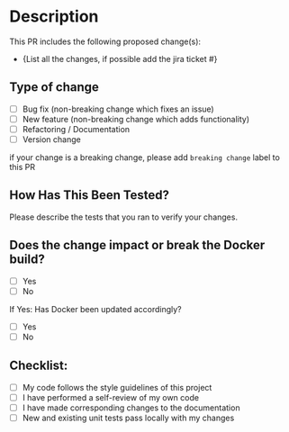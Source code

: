 # Description

This PR includes the following proposed change(s):

- {List all the changes, if possible add the jira ticket #}

## Type of change

- [ ] Bug fix (non-breaking change which fixes an issue)
- [ ] New feature (non-breaking change which adds functionality)
- [ ] Refactoring / Documentation
- [ ] Version change

if your change is a breaking change, please add `breaking change` label to this PR

## How Has This Been Tested?

Please describe the tests that you ran to verify your changes.

## Does the change impact or break the Docker build?

- [ ] Yes
- [ ] No

If Yes: Has Docker been updated accordingly?

- [ ] Yes
- [ ] No

## Checklist:

- [ ] My code follows the style guidelines of this project
- [ ] I have performed a self-review of my own code
- [ ] I have made corresponding changes to the documentation
- [ ] New and existing unit tests pass locally with my changes
